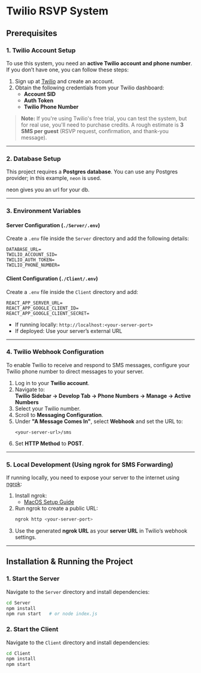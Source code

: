 # **Twilio RSVP System**

## **Prerequisites**

### **1. Twilio Account Setup**

To use this system, you need an **active Twilio account and phone number**. If you don’t have one, you can follow these steps:

1. Sign up at [Twilio](https://www.twilio.com/) and create an account.
2. Obtain the following credentials from your Twilio dashboard:
   - **Account SID**
   - **Auth Token**
   - **Twilio Phone Number**

> **Note:** If you're using Twilio's free trial, you can test the system, but for real use, you'll need to purchase credits. A rough estimate is **3 SMS per guest** (RSVP request, confirmation, and thank-you message).

---

### **2. Database Setup**

This project requires a **Postgres database**. You can use any Postgres provider; in this example, `neon` is used.

neon gives you an url for your db.

---

### **3. Environment Variables**

#### **Server Configuration (`./Server/.env`)**

Create a `.env` file inside the `Server` directory and add the following details:

```plaintext
DATABASE_URL=
TWILIO_ACCOUNT_SID=
TWILIO_AUTH_TOKEN=
TWILIO_PHONE_NUMBER=
```

#### **Client Configuration (`./Client/.env`)**

Create a `.env` file inside the `Client` directory and add:

```plaintext
REACT_APP_SERVER_URL=
REACT_APP_GOOGLE_CLIENT_ID=
REACT_APP_GOOGLE_CLIENT_SECRET=
```

- If running locally: `http://localhost:<your-server-port>`
- If deployed: Use your server’s external URL

---

### **4. Twilio Webhook Configuration**

To enable Twilio to receive and respond to SMS messages, configure your Twilio phone number to direct messages to your server.

1. Log in to your **Twilio account**.
2. Navigate to:  
   **Twilio Sidebar → Develop Tab → Phone Numbers → Manage → Active Numbers**
3. Select your Twilio number.
4. Scroll to **Messaging Configuration**.
5. Under **"A Message Comes In"**, select **Webhook** and set the URL to:
   ```
   <your-server-url>/sms
   ```
6. Set **HTTP Method** to **POST**.

---

### **5. Local Development (Using ngrok for SMS Forwarding)**

If running locally, you need to expose your server to the internet using [ngrok](https://ngrok.com/):

1. Install ngrok:
   - [MacOS Setup Guide](https://dashboard.ngrok.com/get-started/setup/macos)
2. Run ngrok to create a public URL:
   ```sh
   ngrok http <your-server-port>
   ```
3. Use the generated **ngrok URL** as your **server URL** in Twilio’s webhook settings.

---

## **Installation & Running the Project**

### **1. Start the Server**

Navigate to the `Server` directory and install dependencies:

```sh
cd Server
npm install
npm run start   # or node index.js
```

### **2. Start the Client**

Navigate to the `Client` directory and install dependencies:

```sh
cd Client
npm install
npm start
```
